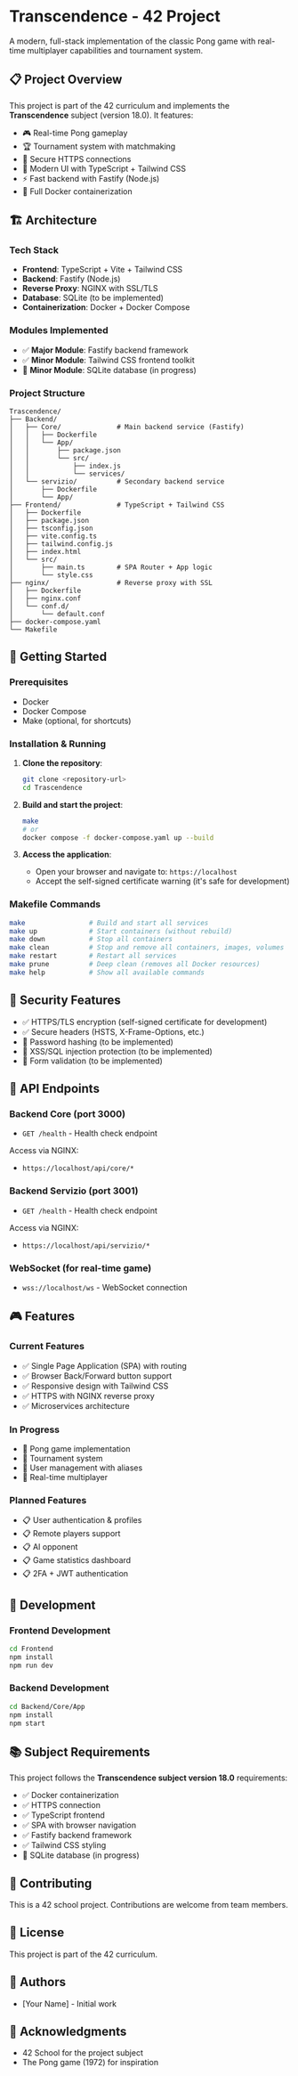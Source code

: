 # Transcendence - 42 Project

A modern, full-stack implementation of the classic Pong game with real-time multiplayer capabilities and tournament system.

## 📋 Project Overview

This project is part of the 42 curriculum and implements the **Transcendence** subject (version 18.0). It features:

- 🎮 Real-time Pong gameplay
- 🏆 Tournament system with matchmaking
- 🔐 Secure HTTPS connections
- 🎨 Modern UI with TypeScript + Tailwind CSS
- ⚡ Fast backend with Fastify (Node.js)
- 🐳 Full Docker containerization

## 🏗️ Architecture

### Tech Stack

- **Frontend**: TypeScript + Vite + Tailwind CSS
- **Backend**: Fastify (Node.js)
- **Reverse Proxy**: NGINX with SSL/TLS
- **Database**: SQLite (to be implemented)
- **Containerization**: Docker + Docker Compose

### Modules Implemented

- ✅ **Major Module**: Fastify backend framework
- ✅ **Minor Module**: Tailwind CSS frontend toolkit
- 🔄 **Minor Module**: SQLite database (in progress)

### Project Structure

```
Trascendence/
├── Backend/
│   ├── Core/              # Main backend service (Fastify)
│   │   ├── Dockerfile
│   │   └── App/
│   │       ├── package.json
│   │       └── src/
│   │           ├── index.js
│   │           └── services/
│   └── servizio/          # Secondary backend service
│       ├── Dockerfile
│       └── App/
├── Frontend/              # TypeScript + Tailwind CSS
│   ├── Dockerfile
│   ├── package.json
│   ├── tsconfig.json
│   ├── vite.config.ts
│   ├── tailwind.config.js
│   ├── index.html
│   └── src/
│       ├── main.ts        # SPA Router + App logic
│       └── style.css
├── nginx/                 # Reverse proxy with SSL
│   ├── Dockerfile
│   ├── nginx.conf
│   └── conf.d/
│       └── default.conf
├── docker-compose.yaml
└── Makefile
```

## 🚀 Getting Started

### Prerequisites

- Docker
- Docker Compose
- Make (optional, for shortcuts)

### Installation & Running

1. **Clone the repository**:
   ```bash
   git clone <repository-url>
   cd Trascendence
   ```

2. **Build and start the project**:
   ```bash
   make
   # or
   docker compose -f docker-compose.yaml up --build
   ```

3. **Access the application**:
   - Open your browser and navigate to: `https://localhost`
   - Accept the self-signed certificate warning (it's safe for development)

### Makefile Commands

```bash
make                # Build and start all services
make up             # Start containers (without rebuild)
make down           # Stop all containers
make clean          # Stop and remove all containers, images, volumes
make restart        # Restart all services
make prune          # Deep clean (removes all Docker resources)
make help           # Show all available commands
```

## 🔐 Security Features

- ✅ HTTPS/TLS encryption (self-signed certificate for development)
- ✅ Secure headers (HSTS, X-Frame-Options, etc.)
- 🔄 Password hashing (to be implemented)
- 🔄 XSS/SQL injection protection (to be implemented)
- 🔄 Form validation (to be implemented)

## 📝 API Endpoints

### Backend Core (port 3000)
- `GET /health` - Health check endpoint

Access via NGINX:
- `https://localhost/api/core/*`

### Backend Servizio (port 3001)
- `GET /health` - Health check endpoint

Access via NGINX:
- `https://localhost/api/servizio/*`

### WebSocket (for real-time game)
- `wss://localhost/ws` - WebSocket connection

## 🎮 Features

### Current Features
- ✅ Single Page Application (SPA) with routing
- ✅ Browser Back/Forward button support
- ✅ Responsive design with Tailwind CSS
- ✅ HTTPS with NGINX reverse proxy
- ✅ Microservices architecture

### In Progress
- 🔄 Pong game implementation
- 🔄 Tournament system
- 🔄 User management with aliases
- 🔄 Real-time multiplayer

### Planned Features
- 📋 User authentication & profiles
- 📋 Remote players support
- 📋 AI opponent
- 📋 Game statistics dashboard
- 📋 2FA + JWT authentication

## 🧪 Development

### Frontend Development
```bash
cd Frontend
npm install
npm run dev
```

### Backend Development
```bash
cd Backend/Core/App
npm install
npm start
```

## 📚 Subject Requirements

This project follows the **Transcendence subject version 18.0** requirements:

- ✅ Docker containerization
- ✅ HTTPS connection
- ✅ TypeScript frontend
- ✅ SPA with browser navigation
- ✅ Fastify backend framework
- ✅ Tailwind CSS styling
- 🔄 SQLite database (in progress)

## 🤝 Contributing

This is a 42 school project. Contributions are welcome from team members.

## 📄 License

This project is part of the 42 curriculum.

## 👥 Authors

- [Your Name] - Initial work

## 🙏 Acknowledgments

- 42 School for the project subject
- The Pong game (1972) for inspiration
